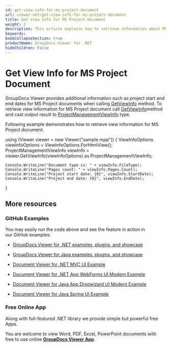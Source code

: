 ```yaml
---
id: get-view-info-for-ms-project-document
url: viewer-net/get-view-info-for-ms-project-document
title: Get View Info for MS Project Document
weight: 2
description: This article explains how to retrieve information about MS Project Documents into tiles with GroupDocs.Viewer within your .NET applications.
keywords: 
bookCollapseSection: true
productName: GroupDocs.Viewer for .NET
hideChildren: False
---
```


# Get View Info for MS Project Document

GroupDocs.Viewer provides additional information such as project start and end dates for MS Project documents when calling [GetViewInfo](https://apireference.groupdocs.com/net/viewer/groupdocs.viewer/viewer/methods/getviewinfo) method. To retrieve view information for MS Project document call [GetViewInfo](https://apireference.groupdocs.com/net/viewer/groupdocs.viewer/viewer/methods/getviewinfo)method and cast output result to [ProjectManagementViewInfo](https://apireference.groupdocs.com/net/viewer/groupdocs.viewer.results/projectmanagementviewinfo) type.

Following example demonstrates how to retrieve view information for MS Project document.

     
using (Viewer viewer = new Viewer("sample.mpp"))
{
    ViewInfoOptions viewInfoOptions = ViewInfoOptions.ForHtmlView();
    ProjectManagementViewInfo viewInfo = viewer.GetViewInfo(viewInfoOptions) as ProjectManagementViewInfo;
 
    Console.WriteLine("Document type is: " + viewInfo.FileType);
    Console.WriteLine("Pages count: " + viewInfo.Pages.Count);
    Console.WriteLine("Project start date: {0}", viewInfo.StartDate);
    Console.WriteLine("Project end date: {0}", viewInfo.EndDate); 
}   
      

## More resources

### GitHub Examples

You may easily run the code above and see the feature in action in our GitHub examples:

*   [GroupDocs.Viewer for .NET examples, plugins, and showcase](https://github.com/groupdocs-viewer/GroupDocs.Viewer-for-.NET)
    
*   [GroupDocs.Viewer for Java examples, plugins, and showcase](https://github.com/groupdocs-viewer/GroupDocs.Viewer-for-Java)
    
*   [Document Viewer for .NET MVC UI Example](https://github.com/groupdocs-viewer/GroupDocs.Viewer-for-.NET-MVC) 
    
*   [Document Viewer for .NET App WebForms UI Modern Example](https://github.com/groupdocs-viewer/GroupDocs.Viewer-for-.NET-WebForms)
    
*   [Document Viewer for Java App Dropwizard UI Modern Example](https://github.com/groupdocs-viewer/GroupDocs.Viewer-for-Java-Dropwizard)
    
*   [Document Viewer for Java Spring UI Example](https://github.com/groupdocs-viewer/GroupDocs.Viewer-for-Java-Spring)
    

### Free Online App

Along with full-featured .NET library we provide simple but powerful free Apps.

You are welcome to view Word, PDF, Excel, PowerPoint documents with free to use online **[GroupDocs Viewer App](https://products.groupdocs.app/viewer)**.
